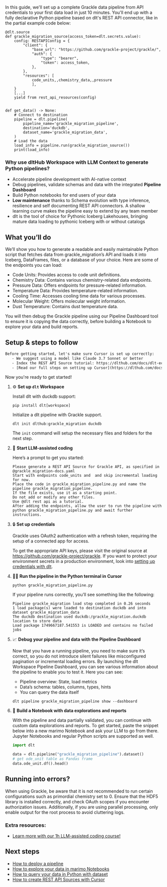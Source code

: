 In this guide, we'll set up a complete Grackle data pipeline from API credentials to your first data load in just 10 minutes. You'll end up with a fully declarative Python pipeline based on dlt's REST API connector, like in the partial example code below:

```python-outcome
@dlt.source
def grackle_migration_source(access_token=dlt.secrets.value):
    config: RESTAPIConfig = {
        "client": {
            "base_url": "https://github.com/grackle-project/grackle/",
            "auth": {
                "type": "bearer",
                "token": access_token,
            },
        },
        "resources": [
            code_units,,chemistry_data,,pressure
            ],
    }
    [...]
    yield from rest_api_resources(config)


def get_data() -> None:
    # Connect to destination
    pipeline = dlt.pipeline(
        pipeline_name='grackle_migration_pipeline',
        destination='duckdb',
        dataset_name='grackle_migration_data', 
    )
    # Load the data
    load_info = pipeline.run(grackle_migration_source())
    print(load_info) 
```

### Why use dltHub Workspace with LLM Context to generate Python pipelines?

- Accelerate pipeline development with AI-native context
- Debug pipelines, validate schemas and data with the integrated **Pipeline Dashboard**
- Build Python notebooks for end users of your data
- **Low maintenance** thanks to Schema evolution with type inference, resilience and self documenting REST API connectors. A shallow learning curve makes the pipeline easy to extend by any team member
- dlt is the tool of choice for Pythonic Iceberg Lakehouses, bringing mature data loading to pythonic Iceberg with or without catalogs

## What you’ll do

We’ll show you how to generate a readable and easily maintainable Python script that fetches data from grackle_migration’s API and loads it into Iceberg, DataFrames, files, or a database of your choice. Here are some of the endpoints you can load:

- Code Units: Provides access to code unit definitions.
- Chemistry Data: Contains various chemistry-related data endpoints.
- Pressure Data: Offers endpoints for pressure-related information.
- Temperature Data: Provides temperature-related information.
- Cooling Time: Accesses cooling time data for various processes.
- Molecular Weight: Offers molecular weight information.
- Dust Temperature: Contains dust temperature data.

You will then debug the Grackle pipeline using our Pipeline Dashboard tool to ensure it is copying the data correctly, before building a Notebook to explore your data and build reports.

## Setup & steps to follow

```default
Before getting started, let's make sure Cursor is set up correctly:
   - We suggest using a model like Claude 3.7 Sonnet or better
   - Index the REST API Source tutorial: https://dlthub.com/docs/dlt-ecosystem/verified-sources/rest_api/ and add it to context as **@dlt rest api**
   - [Read our full steps on setting up Cursor](https://dlthub.com/docs/dlt-ecosystem/llm-tooling/cursor-restapi#23-configuring-cursor-with-documentation)
```

Now you're ready to get started!

1. ⚙️ **Set up `dlt` Workspace**
    
    Install dlt with duckdb support:
    ```shell
    pip install dlt[workspace]
    ```

    Initialize a dlt pipeline with Grackle support.
    ```shell
    dlt init dlthub:grackle_migration duckdb
    ```

    The `init` command will setup the necessary files and folders for the next step.
    
2. 🤠 **Start LLM-assisted coding**
    
    Here’s a prompt to get you started:
    
    ```prompt
    Please generate a REST API Source for Grackle API, as specified in @grackle_migration-docs.yaml 
    Start with endpoints code_units and  and skip incremental loading for now. 
    Place the code in grackle_migration_pipeline.py and name the pipeline grackle_migration_pipeline. 
    If the file exists, use it as a starting point. 
    Do not add or modify any other files. 
    Use @dlt rest api as a tutorial. 
    After adding the endpoints, allow the user to run the pipeline with python grackle_migration_pipeline.py and await further instructions.
    ```

    
3. 🔒 **Set up credentials** 
    
    Grackle uses OAuth2 authentication with a refresh token, requiring the setup of a connected app for access.
    
    To get the appropriate API keys, please visit the original source at https://github.com/grackle-project/grackle.
    If you want to protect your environment secrets in a production environment, look into [setting up credentials with dlt](https://dlthub.com/docs/walkthroughs/add_credentials).
    
4. 🏃‍♀️ **Run the pipeline in the Python terminal in Cursor**
    
    ```shell
    python grackle_migration_pipeline.py
    ```
    
    If your pipeline runs correctly, you’ll see something like the following:
    
    ```shell
    Pipeline grackle_migration load step completed in 0.26 seconds
    1 load package(s) were loaded to destination duckdb and into dataset grackle_migration_data
    The duckdb destination used duckdb:/grackle_migration.duckdb location to store data
    Load package 1749667187.541553 is LOADED and contains no failed jobs
    ```
    
5. 📈 **Debug your pipeline and data with the Pipeline Dashboard**

    Now that you have a running pipeline, you need to make sure it’s correct, so you do not introduce silent failures like misconfigured pagination or incremental loading errors. By launching the dlt Workspace Pipeline Dashboard, you can see various information about the pipeline to enable you to test it. Here you can see:
    - Pipeline overview: State, load metrics
    - Data’s schema: tables, columns, types, hints
    - You can query the data itself
    
    ```shell
    dlt pipeline grackle_migration_pipeline show --dashboard
    ```
    
6. 🐍 **Build a Notebook with data explorations and reports**

    With the pipeline and data partially validated, you can continue with custom data explorations and reports. To get started, paste the snippet below into a new marimo Notebook and ask your LLM to go from there. Jupyter Notebooks and regular Python scripts are supported as well.

    
    ```python
    import dlt

   data = dlt.pipeline("grackle_migration_pipeline").dataset()
   # get ode_unit table as Pandas frame
   data.ode_unit.df().head()
    ```

## Running into errors?

When using Grackle, be aware that it is not recommended to run certain configurations such as primordial chemistry set to 0. Ensure that the HDF5 library is installed correctly, and check OAuth scopes if you encounter authorization issues. Additionally, if you are using parallel processing, only enable output for the root process to avoid cluttering logs.

### Extra resources:

- [Learn more with our 1h LLM-assisted coding course!](https://www.youtube.com/watch?v=GGid70rnJuM)

## Next steps

- [How to deploy a pipeline](https://dlthub.com/docs/walkthroughs/deploy-a-pipeline)
- [How to explore your data in marimo Notebooks](https://dlthub.com/docs/general-usage/dataset-access/marimo)
- [How to query your data in Python with dataset](https://dlthub.com/docs/general-usage/dataset-access/dataset)
- [How to create REST API Sources with Cursor](https://dlthub.com/docs/dlt-ecosystem/llm-tooling/cursor-restapi)
